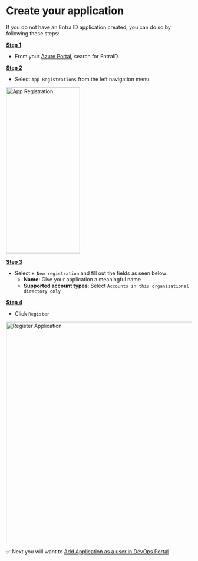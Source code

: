 # Create your application

If you do not have an Entra ID application created, you can do so by following these steps:

<u>**Step 1**</u> 

- From your [Azure Portal](https://portal.azure.com), search for EntraID.

<u>**Step 2**</u> 

- Select `App Registrations` from the left navigation menu.

<img src="/how-tos/datacoves/assets/azure_devops_overview.png" alt="App Registration" width="200" height="450" />

<u>**Step 3**</u> 

- Select `+ New registration` and fill out the fields as seen below:
  - **Name:** Give your application a meaningful name
  - **Supported account types**: Select `Accounts in this organizational directory only`
    
<u>**Step 4**</u> 

- Click `Register`

<img src="/how-tos/datacoves/assets/azure_devops_register_application.png" alt="Register Application" width="700" height="600" />

✅ Next you will want to [Add Application as a user in DevOps Portal](/how-tos/datacoves/add_entraid_app_as_user.md)